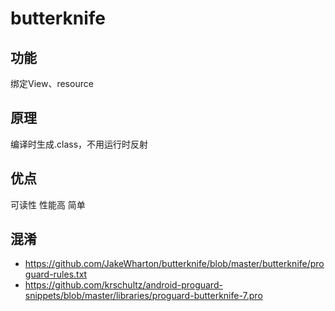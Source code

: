 # butterknife

## 功能
绑定View、resource

## 原理
编译时生成.class，不用运行时反射

## 优点
可读性
性能高
简单

## 混淆
- https://github.com/JakeWharton/butterknife/blob/master/butterknife/proguard-rules.txt
- https://github.com/krschultz/android-proguard-snippets/blob/master/libraries/proguard-butterknife-7.pro